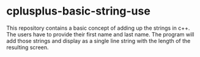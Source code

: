 # cplusplus-basic-string-use
This repository contains a basic concept of adding  up the strings in c++. The users have to provide their first name and last name. The program will add those strings and display as a single line string with the length of the resulting screen.
